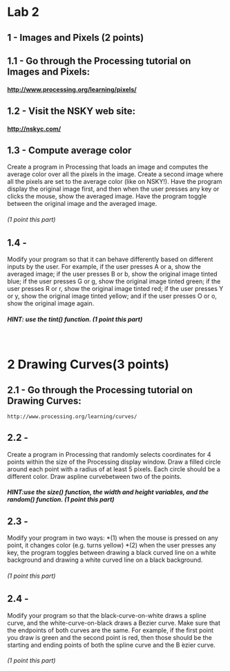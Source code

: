 # Lab 2
## 1 - Images and Pixels (2 points)
## 1.1 - Go through the Processing tutorial on Images and Pixels:
#### http://www.processing.org/learning/pixels/
## 1.2 - Visit the NSKY web site:
#### http://nskyc.com/
## 1.3 - Compute average color
Create a program in Processing that loads an image and computes the average color over all the pixels in the image. Create a second image where all the pixels are set to the average color (like on NSKY!). Have the program display the original image first, and then when the user presses any key or clicks the mouse, show the averaged image. Have the program toggle between the original image and the averaged image. 
###### (1 point this part)
## 1.4 - 
Modify your program so that it can behave differently based on different inputs by the user. For example, if the user presses A or a, show the averaged image; if the user presses B or b, show the original image tinted blue; if the user presses G or g, show the original image tinted green; if the user presses R or r, show the original image tinted red; if the user presses Y or y, show the original image tinted yellow; and if the user presses O or o, show the original image again. 
##### HINT: use the tint() function. (1 point this part)
&nbsp;
# 2 Drawing Curves(3 points)
## 2.1 - Go through the Processing tutorial on Drawing Curves:
```
http://www.processing.org/learning/curves/
```
## 2.2 - 
Create a program in Processing that randomly selects coordinates for 4 points within the size of the Processing display window. Draw a filled circle around each point with a radius of at least 5 pixels. Each circle should be a different color. Draw aspline curvebetween two of the points.
##### HINT:use the size() function, the width and height variables, and the random() function. (1 point this part)
## 2.3 - 
Modify your program in two ways: 
*(1) when the mouse is pressed on any point, it changes color (e.g. turns yellow)
*(2) when the user presses any key, the program toggles between drawing a black curved line on a white background and drawing a white curved line on a black background.
###### (1 point this part)

## 2.4 - 
Modify your program so that the black-curve-on-white draws a spline curve, and the white-curve-on-black draws a Bezier curve. Make sure that the endpoints of both curves are the same. For example, if the first point you draw is green and the second point is red, then those should be the starting and ending points of both the spline curve and the B ́ezier curve.
###### (1 point this part)
